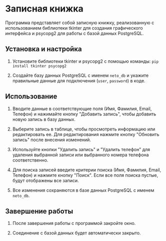 # Записная книжка

Программа представляет собой записную книжку, реализованную с использованием библиотеки tkinter для создания графического интерфейса и psycopg2 для работы с базой данных PostgreSQL.

## Установка и настройка

1. Установите библиотеки tkinter и psycopg2 с помощью команды: `pip install tkinter psycopg2`

2. Создайте базу данных PostgreSQL с именем `neto_db` и укажите правильные данные для подключения (`user`, `password`) в коде.

## Использование

1. Вводите данные в соответствующие поля (Имя, Фамилия, Email, Телефон) и нажимайте кнопку "Добавить запись", чтобы добавить новую запись в базу данных.

2. Выберите запись в таблице, чтобы просмотреть информацию или редактировать ее. Для редактирования нажмите кнопку "Обновить запись" после внесения изменений.

3. Используйте кнопки "Удалить запись" и "Удалить телефон" для удаления выбранной записи или выбранного номера телефона соответственно.

4. Для поиска записей введите критерии поиска (Имя, Фамилия, Email, Телефон) и нажмите кнопку "Поиск". Если все поля поиска пустые, будут отображены все записи.

5. Все изменения сохраняются в базе данных PostgreSQL с именем `neto_db`.

## Завершение работы

1. После завершения работы с программой закройте окно.

2. Соединение с базой данных будет автоматически закрыто.
